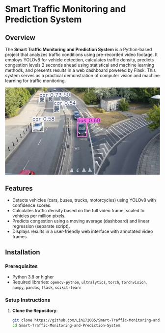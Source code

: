 # Smart Traffic Monitoring and Prediction System

## Overview
The **Smart Traffic Monitoring and Prediction System** is a Python-based project that analyzes traffic conditions using pre-recorded video footage. It employs YOLOv8 for vehicle detection, calculates traffic density, predicts congestion levels 2 seconds ahead using statistical and machine learning methods, and presents results in a web dashboard powered by Flask. This system serves as a practical demonstration of computer vision and machine learning for traffic monitoring.

![Dashboard Screenshot](https://github.com/Lin172005/Smart-Traffic-Monitoring-and-Prediction-System/blob/main/static/frame.jpg)


## Features
- Detects vehicles (cars, buses, trucks, motorcycles) using YOLOv8 with confidence scores.
- Calculates traffic density based on the full video frame, scaled to vehicles per million pixels.
- Predicts congestion using a moving average (dashboard) and linear regression (separate script).
- Displays results in a user-friendly web interface with annotated video frames.

## Installation

### Prerequisites
- Python 3.8 or higher
- Required libraries: `opencv-python`, `ultralytics`, `torch`, `torchvision`, `numpy`, `pandas`, `flask`, `scikit-learn`

### Setup Instructions
1. **Clone the Repository**:
   ```bash
   git clone https://github.com/Lin172005/Smart-Traffic-Monitoring-and-Prediction-System.git
   cd Smart-Traffic-Monitoring-and-Prediction-System

